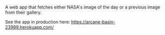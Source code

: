 A web app that fetches either NASA's image of the day or a previous image from their gallery.

See the app in production here: https://arcane-basin-23989.herokuapp.com/
